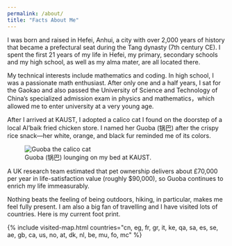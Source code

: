 ```yaml
---
permalink: /about/
title: "Facts About Me"
---
```


I was born and raised in Hefei, Anhui, a city with over 2,000 years of history that became a prefectural seat during the Tang dynasty (7th century CE). I spent the first 21 years of my life in Hefei, my primary, secondary schools and my high school, as well as my alma mater, are all located there. 

My technical interests include mathematics and coding. In high school, I was a passionate math enthusiast. After only one and a half years, I sat for the Gaokao and also passed the University of Science and Technology of China’s specialized admission exam in physics and mathematics，which allowed me to enter university at a very young age.

After I arrived at KAUST, I adopted a calico cat I found on the doorstep of a local Al’baik fried chicken store. I named her Guoba (锅巴) after the crispy rice snack—her white, orange, and black fur reminded me of its colors.
<figure>
  <img src="{{ '/assets/images/guoba.jpg' | relative_url }}" alt="Guoba the calico cat" />
  <figcaption>Guoba (锅巴) lounging on my bed at KAUST.</figcaption>
</figure>
A UK research team estimated that pet ownership delivers about £70,000 per year in life-satisfaction value (roughly $90,000), so Guoba continues to enrich my life immeasurably.

Nothing beats the feeling of being outdoors, hiking, in particular, makes me feel fully present. I am also a big fan of travelling and I have visited lots of countries. Here is my current foot print.


<div style="max-width:720px;margin:auto;">
  {% include visited-map.html countries="cn, eg, fr, gr, it, ke, qa, sa, es, se, ae, gb, ca, us, no, at, dk, nl, be, mu, fo, mc" %}
</div>
